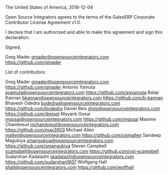 The United States of America, 2018-12-04

Open Source Integrators agrees to the terms of the GalexERP Corporate Contributor License
Agreement v1.0.

I declare that I am authorized and able to make this agreement and sign this
declaration.

Signed,

Greg Mader gmader@opensourceintegrators.com https://github.com/gmader

List of contributors:

Greg Mader gmader@opensourceintegrators.com https://github.com/gmader
Antonio Yamuta ayamuta@opensourceintegrators.com https://github.com/agyamuta
Balaji Kannan bkannan@opensourceintegrators.com https://github.com/b-kannan
Bhavesh Odedra bodedra@opensourceintegrators.com https://github.com/bodedra
Daniel Reis dreis@opensourceintegrators.com https://github.com/dreispt
Mayank Gosai mgosai@opensourceintegrators.com https://github.com/mgosai
Maxime Chambreuil mchambreuil@opensourceintegrators.com https://github.com/max3903
Michael Allen mallen@opensourceintegrators.com https://github.com/osimallen
Sandeep Magukiya smangukiya@opensourceintegrators.com https://github.com/smangukiya
Steven Campbell scampbell@opensourceintegrators.com https://github.com/osi-scampbell
Sudarshan Kadalazhi skadalazhi@opensourceintegrators.com https://github.com/sudarshan1607
Wolfgang Hall shall@opensourceintegrators.com https://github.com/wolfhall
